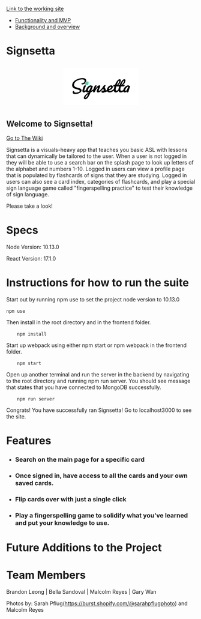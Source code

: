 [Link to the working site](https://signsetta.herokuapp.com/#/)

- [Functionality and MVP](https://github.com/spacepumpkin/Signsetta/wiki/Functionality-and-MVP)
- [Background and overview](https://github.com/spacepumpkin/Signsetta/wiki/Background-and-Overview)
	

# Signsetta <p align="center"> <img src="./frontend/src/images/mern-logo-1.png" /> </p>

## Welcome to Signsetta!
[Go to The Wiki](https://github.com/spacepumpkin/Signsetta/wiki)

Signsetta is a visuals-heavy app that teaches you basic ASL with lessons that can dynamically be tailored to the user. When a user is not logged in they will be able to use a search bar on the splash page to look up letters of the alphabet and numbers 1-10. Logged in users can view a profile page that is populated by flashcards of signs that they are studying. Logged in users can also see a card index, categories of flashcards, and play a special sign language game called "fingerspelling practice" to test their knowledge of sign language.

Please take a look!

Specs
=============

Node Version: 10.13.0

React Version: 17.1.0

Instructions for how to run the suite
=============

Start out by running npm use to set the project node version to 10.13.0

	npm use

Then install in the root directory and in the frontend folder.

        npm install
        
Start up webpack using either npm start or npm webpack in the frontend folder.

        npm start

Open up another terminal and run the server in the backend by navigating to the root directory and running npm run server. You should see message that states that you have connected to MongoDB successfully.

        npm run server

Congrats! You have successfully ran Signsetta! Go to localhost3000 to see the site.

Features
=============
- ### Search on the main page for a specific card
- ### Once signed in, have access to all the cards and your own saved cards.
- ### Flip cards over with just a single click
- ### Play a fingerspelling game to solidify what you've learned and put your knowledge to use.

Future Additions to the Project
=============

Team Members
=============
Brandon Leong | Bella Sandoval | Malcolm Reyes | Gary Wan


Photos by: Sarah Pflug(https://burst.shopify.com/@sarahpflugphoto) and Malcolm Reyes
